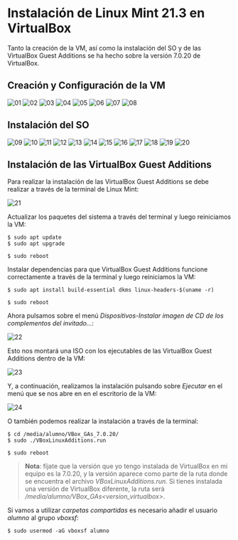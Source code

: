 # Instalación de Linux Mint 21.3 en VirtualBox

Tanto la creación de la VM, así como la instalación del SO y de las VirtualBox Guest Additions se ha hecho sobre la versión 7.0.20 de VirtualBox.

## Creación y Configuración de la VM

![][01]
![][02]
![][03]
![][04]
![][05]
![][06]
![][07]
![][08]

## Instalación del SO

![][09]
![][10]
![][11]
![][12]
![][13]
![][14]
![][15]
![][16]
![][17]
![][18]
![][19]
![][20]

## Instalación de las VirtualBox Guest Additions

Para realizar la instalación de las VirtualBox Guest Additions se debe realizar a través de la terminal de Linux Mint:

![][21]

Actualizar los paquetes del sistema a través del terminal y luego reiniciamos la VM:

```
$ sudo apt update
$ sudo apt upgrade

$ sudo reboot
```

Instalar dependencias para que VirtualBox Guest Additions funcione correctamente a través de la terminal y luego reiniciamos la VM:

```
$ sudo apt install build-essential dkms linux-headers-$(uname -r)

$ sudo reboot
```

Ahora pulsamos sobre el menú _Dispositivos-Instalar imagen de CD de los complementos del invitado..._:

![][22]

Esto nos montará una ISO con los ejecutables de las VirtualBox Guest Additions dentro de la VM:

![][23]

Y, a continuación, realizamos la instalación pulsando sobre _Ejecutar_ en el menú que se nos abre en en el escritorio de la VM:

![][24]

O también podemos realizar la instalación a través de la terminal:

```
$ cd /media/alumno/VBox_GAs_7.0.20/
$ sudo ./VBoxLinuxAdditions.run

$ sudo reboot
```

> __Nota__: fíjate que la versión que yo tengo instalada de VirtualBox en mi equipo es la 7.0.20, y la versión aparece como parte de la ruta donde se encuentra el archivo _VBoxLinuxAdditions.run_. Si tienes instalada una versión de VirtualBox diferente, la ruta será _/media/alumno/_VBox_GAs_\<version_virtualbox\>_.

Si vamos a utilizar _carpetas compartidas_ es necesario añadir el usuario _alumno_ al grupo _vboxsf_:

```
$ sudo usermod -aG vboxsf alumno
```

[01]: ./img/linux-mint21.3/vm01.png "01"
[02]: ./img/linux-mint21.3/vm02.png "02"
[03]: ./img/linux-mint21.3/vm03.png "03"
[04]: ./img/linux-mint21.3/vm04.png "04"
[05]: ./img/linux-mint21.3/vm05.png "05"
[06]: ./img/linux-mint21.3/vm06.png "06"
[07]: ./img/linux-mint21.3/vm07.png "07"
[08]: ./img/linux-mint21.3/vm08.png "08"
[09]: ./img/linux-mint21.3/so01.png "09"
[10]: ./img/linux-mint21.3/so02.png "10"
[11]: ./img/linux-mint21.3/so03.png "11"
[12]: ./img/linux-mint21.3/so04.png "12"
[13]: ./img/linux-mint21.3/so05.png "13"
[14]: ./img/linux-mint21.3/so06.png "14"
[15]: ./img/linux-mint21.3/so07.png "15"
[16]: ./img/linux-mint21.3/so08.png "16"
[17]: ./img/linux-mint21.3/so09.png "17"
[18]: ./img/linux-mint21.3/so10.png "18"
[19]: ./img/linux-mint21.3/so11.png "19"
[20]: ./img/linux-mint21.3/so12.png "20"
[21]: ./img/linux-mint21.3/terminal-icon.png "21"
[22]: ./img/linux-mint21.3/install-vbox-ga-from-menu01.png "22"
[23]: ./img/linux-mint21.3/install-vbox-ga-from-menu02.png "23"
[24]: ./img/linux-mint21.3/install-vbox-ga-from-menu03.png "24"
